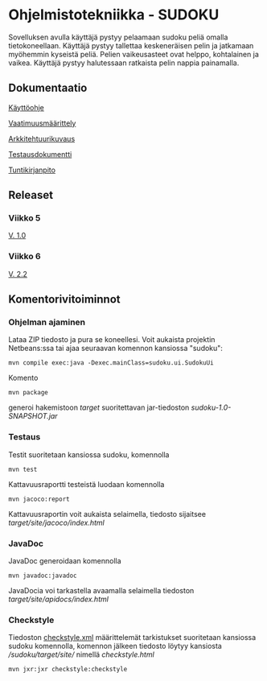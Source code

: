 # Ohjelmistotekniikka - SUDOKU

Sovelluksen avulla käyttäjä pystyy pelaamaan sudoku peliä omalla tietokoneellaan. Käyttäjä pystyy tallettaa keskeneräisen pelin ja jatkamaan myöhemmin kyseistä peliä. Pelien vaikeusasteet ovat helppo, kohtalainen ja vaikea. Käyttäjä pystyy halutessaan ratkaista pelin nappia painamalla.

## Dokumentaatio

[Käyttöohje](https://github.com/sebazai/ot-harjoitustyo/blob/master/documentation/kayttoohje.md)

[Vaatimuusmäärittely](https://github.com/sebazai/ot-harjoitustyo/blob/master/documentation/vaatimusmaarittely.md)

[Arkkitehtuurikuvaus](https://github.com/sebazai/ot-harjoitustyo/blob/master/documentation/arkkitehtuuri.md)

[Testausdokumentti](https://github.com/sebazai/ot-harjoitustyo/blob/master/documentation/testaus.md)

[Tuntikirjanpito](https://github.com/sebazai/ot-harjoitustyo/blob/master/documentation/tuntikirjanpito.md)

## Releaset

### Viikko 5

[V. 1.0](https://github.com/sebazai/ot-harjoitustyo/releases/tag/v1.0)

### Viikko 6

[V. 2.2](https://github.com/sebazai/ot-harjoitustyo/releases/tag/2.2)

## Komentorivitoiminnot

### Ohjelman ajaminen
Lataa ZIP tiedosto ja pura se koneellesi. Voit aukaista projektin Netbeans:ssa tai ajaa seuraavan komennon kansiossa "sudoku":

```
mvn compile exec:java -Dexec.mainClass=sudoku.ui.SudokuUi
```

Komento

```
mvn package
```

generoi hakemistoon _target_ suoritettavan jar-tiedoston _sudoku-1.0-SNAPSHOT.jar_


### Testaus
Testit suoritetaan kansiossa sudoku, komennolla

```
mvn test
```

Kattavuusraportti testeistä luodaan komennolla

```
mvn jacoco:report
```

Kattavuusraportin voit aukaista selaimella, tiedosto sijaitsee _target/site/jacoco/index.html_

### JavaDoc

JavaDoc generoidaan komennolla

```
mvn javadoc:javadoc
```

JavaDocia voi tarkastella avaamalla selaimella tiedoston _target/site/apidocs/index.html_


### Checkstyle

Tiedoston [checkstyle.xml](https://github.com/sebazai/ot-harjoitustyo/blob/master/checkstyle.xml) määrittelemät tarkistukset suoritetaan kansiossa sudoku komennolla, komennon jälkeen tiedosto löytyy kansiosta _/sudoku/target/site/_ nimellä _checkstyle.html_

```
mvn jxr:jxr checkstyle:checkstyle
```

